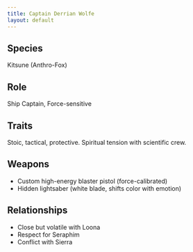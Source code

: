 ```yaml
---
title: Captain Derrian Wolfe
layout: default
---
```


## Species
Kitsune (Anthro-Fox)

## Role
Ship Captain, Force-sensitive

## Traits
Stoic, tactical, protective. Spiritual tension with scientific crew.

## Weapons
- Custom high-energy blaster pistol (force-calibrated)
- Hidden lightsaber (white blade, shifts color with emotion)

## Relationships
- Close but volatile with Loona
- Respect for Seraphim
- Conflict with Sierra

